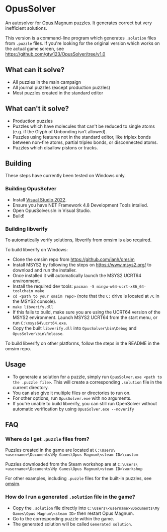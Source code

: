 ﻿# OpusSolver

An autosolver for [Opus Magnum](http://www.zachtronics.com/opus-magnum/) puzzles. It generates correct but very inefficient solutions.

This version is a command-line program which generates `.solution` files from `.puzzle` files. If you're looking for the original version which works on the actual game screen, see https://github.com/gtw123/OpusSolver/tree/v1.0

## What can it solve?

* All puzzles in the main campaign
* All journal puzzles (except production puzzles)
* Most puzzles created in the standard editor

## What can't it solve?

* Production puzzles
* Puzzles which have molecules that can't be reduced to single atoms (e.g. if the Glyph of Unbonding isn’t allowed).
* Puzzles using features not in the standard editor, like triplex bonds between non-fire atoms, partial triplex bonds, or disconnected atoms.
* Puzzles which disallow pistons or tracks.
 
## Building

These steps have currently been tested on Windows only.

### Building OpusSolver

* Install [Visual Studio 2022](https://www.visualstudio.com/downloads/).
* Ensure you have NET Framework 4.8 Development Tools intalled.
* Open OpusSolver.sln in Visual Studio.
* Build!

### Building libverify
To automatically verify solutions, libverify from omsim is also required.

To build libverify on Windows:
* Clone the omsim repo from https://github.com/ianh/omsim
* Install MSYS2 by following the steps on https://www.msys2.org/ to download and run the installer.
* Once installed it will automatically launch the MSYS2 UCRT64 environment.
* Install the required dev tools: `pacman -S mingw-w64-ucrt-x86_64-toolchain make`
* `cd <path to your omsim repo>` (note that the `C:` drive is located at `/C` in the MSYS2 console).
*	`make libverify.dll`
  * If this fails to build, make sure you are using the UCRT64 version of the MSYS2 environment. Launch MSYS2 UCRT64 from the start menu, or run `C:\msys64\ucrt64.exe`.
*	Copy the built `libverify.dll` into `OpusSolver\bin\Debug` and `OpusSolver\bin\Release`.

To build libverify on other platforms, follow the steps in the README in the omsim repo.

## Usage

* To generate a solution for a puzzle, simply run `OpusSolver.exe <path to the .puzzle file>`. This will create a corresponding `.solution` file in the current directory.
* You can also give it multiple files or directories to run on.
* For other options, run `OpusSolver.exe` with no arguments.
* If you're unable to build libverify, you can still run OpenSolver without automatic verification by using `OpusSolver.exe --noverify`

## FAQ

### Where do I get `.puzzle` files from?

Puzzles created in the game are located at `C:\Users\<username>\Documents\My Games\Opus Magnum\<steam ID>\custom`

Puzzles downloaded from the Steam workshop are at `C:\Users\<username>\Documents\My Games\Opus Magnum\<steam ID>\workshop`

For other examples, including `.puzzle` files for the built-in puzzles, see [omsim](https://github.com/ianh/omsim/tree/master/test).

### How do I run a generated `.solution` file in the game?

* Copy the `.solution` file directly into `C:\Users\<username>\Documents\My Games\Opus Magnum\<steam ID>` then restart Opus Magnum.
* Go to the corresponding puzzle within the game.
* The generated solution will be called `Generated solution`.
  
